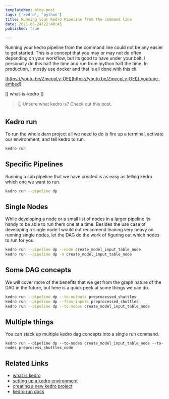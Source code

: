 ```yaml
---
templateKey: blog-post
tags: ['kedro', 'python']
title: Running your Kedro Pipeline from the command line
date: 2021-08-24T22:40:45
published: true

---
```


Running your kedro pipeline from the command line could not be any easier to
get started.  This is a concept that you may or may not do often depending on
your workflow, but its good to have under your belt.  I personally do this half
the time and run from ipython half the time.  In production, I mostly use docker
and that is all done with this cli.

[https://youtu.be/ZmccpLy-OEI](https://youtu.be/ZmccpLy-OEI){.youtube-embed}

[[ what-is-kedro ]]

> 👆 Unsure what kedro is?  Check out this post.

## Kedro run

To run the whole darn project all we need to do is fire up a terminal, activate
our environment, and tell kedro to run.

``` bash
kedro run
```

## Specific Pipelines

Running a sub pipeline that we have created is as easy as telling kedro which
one we want to run.

``` bash
kedro run --pipeline dp
```

## Single Nodes

While developing a node or a small list of nodes in a larger pipeline its handy
to be able to run them one at a time.  Besides the use case of developing a
single node I would not reccomend leaning very heavy on running single nodes,
let the DAG do the work of figuring out which nodes to run for you.

``` bash
kedro run --pipeline dp --node create_model_input_table_node
kedro run --pipeline dp -n create_model_input_table_node
```

## Some DAG concepts

We will cover more of the benefits that we get from the graph nature of the DAG
in the future, but here is a quick peek at some things we can do.

``` bash
kedro run --pipeline dp --to-outputs preprocessed_shuttles
kedro run --pipeline dp --from-inputs preprocessed_shuttles
kedro run --pipeline dp --to-nodes create_model_input_table_node
```

## Multiple things

You can stack up multiple kedro dag concepts into a single run command.

```
kedro run --pipeline dp --to-nodes create_model_input_table_node --to-nodes preprocess_shuttles_node
```

## Related Links

* [what is kedro](https://waylonwalker.com/what-is-kedro/)
* [setting up a kedro environment](https://waylonwalker.com/kedro-environment/)
* [creating a new kedro project](https://waylonwalker.com/kedro-new/)
* [kedro run docs](https://kedro.readthedocs.io/en/latest/06_nodes_and_pipelines/04_run_a_pipeline.html)
